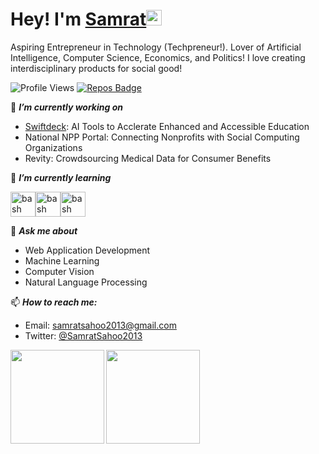 # Hey! I'm [Samrat](https://samratsahoo.com)<img src="https://media.giphy.com/media/hvRJCLFzcasrR4ia7z/giphy.gif" width="25px"></img>

Aspiring Entrepreneur in Technology (Techpreneur!). Lover of Artificial Intelligence, Computer Science, Economics, and Politics! I love creating interdisciplinary products for social good!

![Profile Views](https://komarev.com/ghpvc/?username=SamratSahoo)
[![Repos Badge](https://badges.pufler.dev/repos/SamratSahoo)](https://badges.pufler.dev)

🔭 ***I’m currently working on***
- [Swiftdeck](https://swiftdeck.io/):  AI Tools to Acclerate Enhanced and Accessible Education
- National NPP Portal: Connecting Nonprofits with Social Computing Organizations
- Revity: Crowdsourcing Medical Data for Consumer Benefits

🌱 ***I’m currently learning***
<p align="left"><img src="https://upload.wikimedia.org/wikipedia/commons/thumb/1/17/GraphQL_Logo.svg/1200px-GraphQL_Logo.svg.png" alt="bash" width="40" height="40"/><img src="https://upload.wikimedia.org/wikipedia/commons/thumb/2/2d/Tensorflow_logo.svg/1200px-Tensorflow_logo.svg.png" alt="bash" width="40" height="40"/><img src="https://vignette.wikia.nocookie.net/google/images/9/98/Images-0.jpeg/revision/latest/top-crop/width/360/height/450?cb=20180309024157" alt="bash" width="40" height="40"/>
  
💬 ***Ask me about***
- Web Application Development
- Machine Learning
- Computer Vision
- Natural Language Processing

📫 ***How to reach me:***
- Email: samratsahoo2013@gmail.com
- Twitter: [@SamratSahoo2013](https://twitter.com/samratsahoo2013)

<a href="https://github-readme-stats.vercel.app/api?username=SamratSahoo&count_private=true&show_icons=true" target="_blank">
  <img align="left" height="150px" src="https://github-readme-stats.vercel.app/api?username=SamratSahoo&count_private=true&show_icons=true" />
</a>
<a href="https://github-readme-stats.vercel.app/api/top-langs/?username=SamratSahoo&layout=compact" target="_blank">
  <img align="left" height="150px" src="https://github-readme-stats.vercel.app/api/top-langs/?username=SamratSahoo&layout=compact" />
</a>
